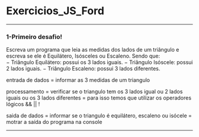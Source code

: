# Exercicios_JS_Ford

---

### 1-Primeiro desafio!

Escreva um programa que leia as medidas dos lados de um triângulo e escreva se ele é Equilátero,  Isósceles  ou  Escaleno. 
Sendo    que:    
− Triângulo    Equilátero:    possui    os    3    lados    iguais.
 − Triângulo    Isóscele:    possui    2    lados    iguais.
 − Triângulo    Escaleno:    possui    3    lados    diferentes.

entrada de dados
= informar as 3 medidas de um triangulo

processamento
= verificar se o triangulo tem os 3 lados igual ou 2 lados iguais ou os 3 lados diferentes
= para isso temos que utilizar os operadores lógicos && || ! 

saida de dados
= informar se o triangulo é equilátero, escaleno ou isócele
= motrar a saída do programa na console

---
